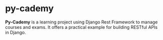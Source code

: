# py-cademy
**Py-Cademy** is a learning project using Django Rest Framework to manage courses and exams. It offers a practical example for building RESTful APIs in Django.
